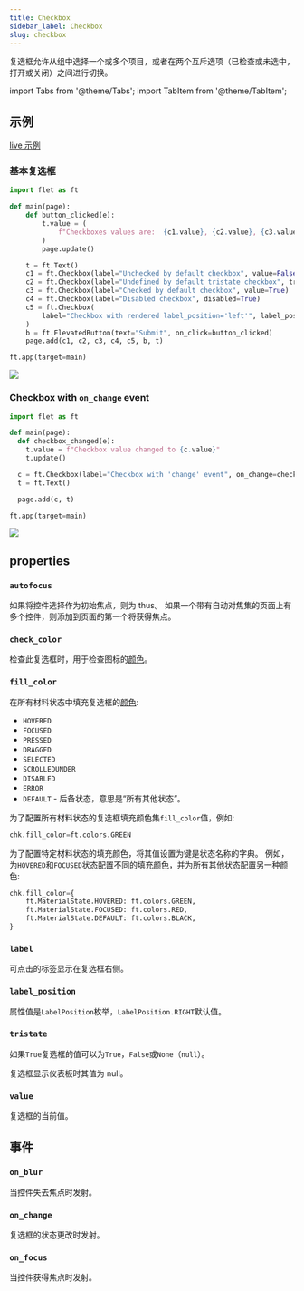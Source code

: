 ```yaml
---
title: Checkbox
sidebar_label: Checkbox
slug: checkbox
---
```


复选框允许从组中选择一个或多个项目，或者在两个互斥选项（已检查或未选中，打开或关闭）之间进行切换。

import Tabs from '@theme/Tabs';
import TabItem from '@theme/TabItem';

## 示例

[live 示例](https://flet-controls-gallery.fly.dev/input/checkbox)

### 基本复选框

<Tabs groupId="language">
  <TabItem value="python" label="Python" default>

```python
import flet as ft

def main(page):
    def button_clicked(e):
        t.value = (
            f"Checkboxes values are:  {c1.value}, {c2.value}, {c3.value}, {c4.value}, {c5.value}."
        )
        page.update()

    t = ft.Text()
    c1 = ft.Checkbox(label="Unchecked by default checkbox", value=False)
    c2 = ft.Checkbox(label="Undefined by default tristate checkbox", tristate=True)
    c3 = ft.Checkbox(label="Checked by default checkbox", value=True)
    c4 = ft.Checkbox(label="Disabled checkbox", disabled=True)
    c5 = ft.Checkbox(
        label="Checkbox with rendered label_position='left'", label_position=ft.LabelPosition.LEFT
    )
    b = ft.ElevatedButton(text="Submit", on_click=button_clicked)
    page.add(c1, c2, c3, c4, c5, b, t)

ft.app(target=main)
```

  </TabItem>
</Tabs>

<img src="/website/img/docs/controls/checkbox/basic-checkbox.gif" className="screenshot-40" />

### Checkbox with `on_change` event

<Tabs groupId="language">
  <TabItem value="python" label="Python" default>

```python
import flet as ft

def main(page):
  def checkbox_changed(e):
    t.value = f"Checkbox value changed to {c.value}"
    t.update()

  c = ft.Checkbox(label="Checkbox with 'change' event", on_change=checkbox_changed)
  t = ft.Text()

  page.add(c, t)

ft.app(target=main)
```

  </TabItem>
</Tabs>

<img src="/website/img/docs/controls/checkbox/checkbox-with-change-event.gif" className="screenshot-40" />

## properties

### `autofocus`

如果将控件选择作为初始焦点，则为 thus。 如果一个带有自动对焦集的页面上有多个控件，则添加到页面的第一个将获得焦点。

### `check_color`

检查此复选框时，用于检查图标的[颜色](/docs/guides/python/colors)。

### `fill_color`

在所有材料状态中填充复选框的[颜色](/docs/guides/python/colors):

- `HOVERED`
- `FOCUSED`
- `PRESSED`
- `DRAGGED`
- `SELECTED`
- `SCROLLEDUNDER`
- `DISABLED`
- `ERROR`
- `DEFAULT` - 后备状态，意思是“所有其他状态”。

为了配置所有材料状态的复选框填充颜色集`fill_color`值，例如:

```python
chk.fill_color=ft.colors.GREEN
```

为了配置特定材料状态的填充颜色，将其值设置为键是状态名称的字典。 例如，为`HOVERED`和`FOCUSED`状态配置不同的填充颜色，并为所有其他状态配置另一种颜色:

```python
chk.fill_color={
    ft.MaterialState.HOVERED: ft.colors.GREEN,
    ft.MaterialState.FOCUSED: ft.colors.RED,
    ft.MaterialState.DEFAULT: ft.colors.BLACK,
}
```

### `label`

可点击的标签显示在复选框右侧。

### `label_position`

属性值是`LabelPosition`枚举，`LabelPosition.RIGHT`默认值。

### `tristate`

如果`True`复选框的值可以为`True`，`False`或`None`（`null`）。

复选框显示仪表板时其值为 null。

### `value`

复选框的当前值。

## 事件

### `on_blur`

当控件失去焦点时发射。

### `on_change`

复选框的状态更改时发射。

### `on_focus`

当控件获得焦点时发射。
